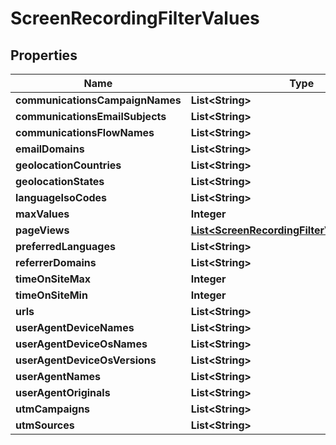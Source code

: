 

# ScreenRecordingFilterValues


## Properties

| Name | Type | Description | Notes |
|------------ | ------------- | ------------- | -------------|
|**communicationsCampaignNames** | **List&lt;String&gt;** |  |  [optional] |
|**communicationsEmailSubjects** | **List&lt;String&gt;** |  |  [optional] |
|**communicationsFlowNames** | **List&lt;String&gt;** |  |  [optional] |
|**emailDomains** | **List&lt;String&gt;** |  |  [optional] |
|**geolocationCountries** | **List&lt;String&gt;** |  |  [optional] |
|**geolocationStates** | **List&lt;String&gt;** |  |  [optional] |
|**languageIsoCodes** | **List&lt;String&gt;** |  |  [optional] |
|**maxValues** | **Integer** |  |  [optional] |
|**pageViews** | [**List&lt;ScreenRecordingFilterValuesPageView&gt;**](ScreenRecordingFilterValuesPageView.md) |  |  [optional] |
|**preferredLanguages** | **List&lt;String&gt;** |  |  [optional] |
|**referrerDomains** | **List&lt;String&gt;** |  |  [optional] |
|**timeOnSiteMax** | **Integer** |  |  [optional] |
|**timeOnSiteMin** | **Integer** |  |  [optional] |
|**urls** | **List&lt;String&gt;** |  |  [optional] |
|**userAgentDeviceNames** | **List&lt;String&gt;** |  |  [optional] |
|**userAgentDeviceOsNames** | **List&lt;String&gt;** |  |  [optional] |
|**userAgentDeviceOsVersions** | **List&lt;String&gt;** |  |  [optional] |
|**userAgentNames** | **List&lt;String&gt;** |  |  [optional] |
|**userAgentOriginals** | **List&lt;String&gt;** |  |  [optional] |
|**utmCampaigns** | **List&lt;String&gt;** |  |  [optional] |
|**utmSources** | **List&lt;String&gt;** |  |  [optional] |



